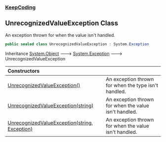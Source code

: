 ### [KeepCoding](KeepCoding.md 'KeepCoding')
## UnrecognizedValueException Class
An exception thrown for when the value isn't handled.  
```csharp
public sealed class UnrecognizedValueException : System.Exception
```

Inheritance [System.Object](https://docs.microsoft.com/en-us/dotnet/api/System.Object 'System.Object') &#129106; [System.Exception](https://docs.microsoft.com/en-us/dotnet/api/System.Exception 'System.Exception') &#129106; UnrecognizedValueException  

| Constructors | |
| :--- | :--- |
| [UnrecognizedValueException()](KeepCoding_UnrecognizedValueException_UnrecognizedValueException().md 'KeepCoding.UnrecognizedValueException.UnrecognizedValueException()') | An exception thrown for when the type isn't handled.<br/> |
| [UnrecognizedValueException(string)](KeepCoding_UnrecognizedValueException_UnrecognizedValueException(string).md 'KeepCoding.UnrecognizedValueException.UnrecognizedValueException(string)') | An exception thrown for when the value isn't handled.<br/> |
| [UnrecognizedValueException(string, Exception)](KeepCoding_UnrecognizedValueException_UnrecognizedValueException(string_System_Exception).md 'KeepCoding.UnrecognizedValueException.UnrecognizedValueException(string, System.Exception)') | An exception thrown for when the value isn't handled.<br/> |
